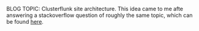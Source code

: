 BLOG TOPIC: Clusterflunk site architecture.  This idea came to me afte answering a stackoverflow
question of roughly the same topic, which can be found
[here](http://stackoverflow.com/questions/14081035/jinja2-backbone-js-and-progressive-enhancement/14085143#comment19485668_14085143).